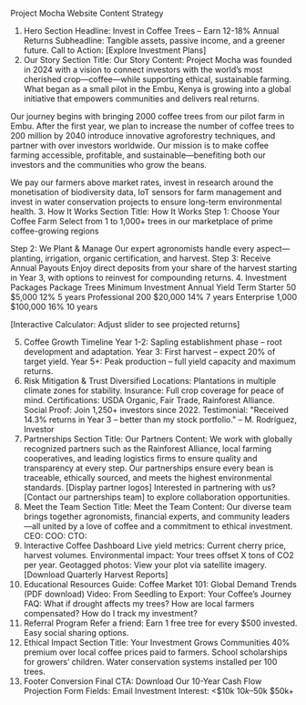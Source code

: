 Project Mocha Website Content Strategy
1. Hero Section
Headline:
Invest in Coffee Trees – Earn 12-18% Annual Returns
Subheadline:
Tangible assets, passive income, and a greener future.
Call to Action: [Explore Investment Plans]
2. Our Story
Section Title:
Our Story
Content:
Project Mocha was founded in 2024 with a vision to connect investors with the world’s most cherished crop—coffee—while supporting ethical, sustainable farming. What began as a small pilot in the Embu, Kenya is growing into a global initiative that empowers communities and delivers real returns.


Our journey begins with bringing 2000 coffee trees from our pilot farm in Embu. After the first year, we plan to increase the number of coffee trees to 200 million by 2040 introduce innovative agroforestry techniques, and partner with over investors worldwide. Our mission is to make coffee farming accessible, profitable, and sustainable—benefiting both our investors and the communities who grow the beans.

We pay our farmers above market rates, invest in research around the monetisation of biodiversity data, IoT sensors for farm management and invest in water conservation projects to ensure long-term environmental health.
3. How It Works
Section Title:
How It Works
Step 1: Choose Your Coffee Farm 
Select from 1  to 1,000+ trees in our marketplace of  prime coffee-growing regions 

Step 2: We Plant & Manage
Our expert agronomists handle every aspect—planting, irrigation, organic certification, and harvest.
Step 3: Receive Annual Payouts
Enjoy direct deposits from your share of the harvest starting in Year 3, with options to reinvest for compounding returns.
4. Investment Packages
Package
Trees
Minimum Investment
Annual Yield
Term
Starter
50
$5,000
12%
5 years
Professional
200
$20,000
14%
7 years
Enterprise
1,000
$100,000
16%
10 years


[Interactive Calculator: Adjust slider to see projected returns]


5. Coffee Growth Timeline
Year 1-2:
Sapling establishment phase – root development and adaptation.
Year 3:
First harvest – expect 20% of target yield.
Year 5+:
Peak production – full yield capacity and maximum returns.
6. Risk Mitigation & Trust
Diversified Locations: Plantations in multiple climate zones for stability.
Insurance: Full crop coverage for peace of mind.
Certifications: USDA Organic, Fair Trade, Rainforest Alliance.
Social Proof:
Join 1,250+ investors since 2022.
Testimonial:
"Received 14.3% returns in Year 3 – better than my stock portfolio." – M. Rodríguez, Investor
7. Partnerships
Section Title:
Our Partners
Content:
We work with globally recognized partners such as the Rainforest Alliance, local farming cooperatives, and leading logistics firms to ensure quality and transparency at every step. Our partnerships ensure every bean is traceable, ethically sourced, and meets the highest environmental standards.
[Display partner logos]
Interested in partnering with us? [Contact our partnerships team] to explore collaboration opportunities.
8. Meet the Team
Section Title:
Meet the Team
Content:
Our diverse team brings together agronomists, financial experts, and community leaders—all united by a love of coffee and a commitment to ethical investment.
CEO:
COO:
CTO:
9. Interactive Coffee Dashboard
Live yield metrics: Current cherry price, harvest volumes.
Environmental impact: Your trees offset X tons of CO2 per year.
Geotagged photos: View your plot via satellite imagery.
[Download Quarterly Harvest Reports]
10. Educational Resources
Guide: Coffee Market 101: Global Demand Trends (PDF download)
Video: From Seedling to Export: Your Coffee’s Journey
FAQ:
What if drought affects my trees?
How are local farmers compensated?
How do I track my investment?
11. Referral Program
Refer a friend: Earn 1 free tree for every $500 invested.
Easy social sharing options.
12. Ethical Impact
Section Title:
Your Investment Grows Communities
40% premium over local coffee prices paid to farmers.
School scholarships for growers’ children.
Water conservation systems installed per 100 trees.
13. Footer Conversion
Final CTA:
Download Our 10-Year Cash Flow Projection
Form Fields:
Email
Investment Interest:
<$10k
$10k–$50k
$50k+

